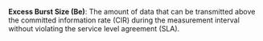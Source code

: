  **Excess Burst Size (Be)**: The amount of data that can be transmitted above the committed information rate (CIR) during the measurement interval without violating the service level agreement (SLA).
